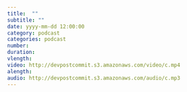 ```yaml
---
title:  ""
subtitle: ""
date: yyyy-mm-dd 12:00:00
category: podcast
categories: podcast
number:
duration:
vlength:
video: http://devpostcommit.s3.amazonaws.com/video/c.mp4
alength:
audio: http://devpostcommit.s3.amazonaws.com/audio/c.mp3
---
```

